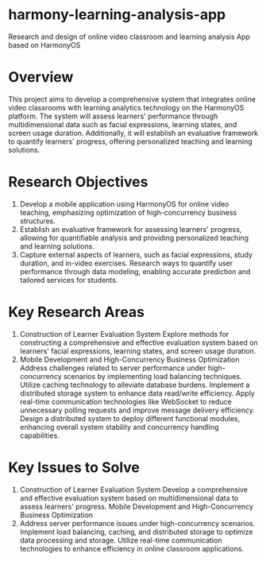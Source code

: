 # harmony-learning-analysis-app
Research and design of online video classroom and learning analysis App based on HarmonyOS

# Overview
This project aims to develop a comprehensive system that integrates online video classrooms with learning analytics technology on the HarmonyOS platform. The system will assess learners' performance through multidimensional data such as facial expressions, learning states, and screen usage duration. Additionally, it will establish an evaluative framework to quantify learners' progress, offering personalized teaching and learning solutions.

# Research Objectives
1. Develop a mobile application using HarmonyOS for online video teaching, emphasizing optimization of high-concurrency business structures.
2. Establish an evaluative framework for assessing learners' progress, allowing for quantifiable analysis and providing personalized teaching and learning solutions.
3. Capture external aspects of learners, such as facial expressions, study duration, and in-video exercises. Research ways to quantify user performance through data modeling, enabling accurate prediction and tailored services for students.

# Key Research Areas
1. Construction of Learner Evaluation System
  Explore methods for constructing a comprehensive and effective evaluation system based on learners' facial expressions, learning states, and screen usage duration.
2. Mobile Development and High-Concurrency Business Optimization
  Address challenges related to server performance under high-concurrency scenarios by implementing load balancing techniques.
  Utilize caching technology to alleviate database burdens.
  Implement a distributed storage system to enhance data read/write efficiency.
  Apply real-time communication technologies like WebSocket to reduce unnecessary polling requests and improve message delivery efficiency.
  Design a distributed system to deploy different functional modules, enhancing overall system stability and concurrency handling capabilities.
# Key Issues to Solve
1. Construction of Learner Evaluation System
  Develop a comprehensive and effective evaluation system based on multidimensional data to assess learners' progress.
  Mobile Development and High-Concurrency Business Optimization
2. Address server performance issues under high-concurrency scenarios.
  Implement load balancing, caching, and distributed storage to optimize data processing and storage.
  Utilize real-time communication technologies to enhance efficiency in online classroom applications.
